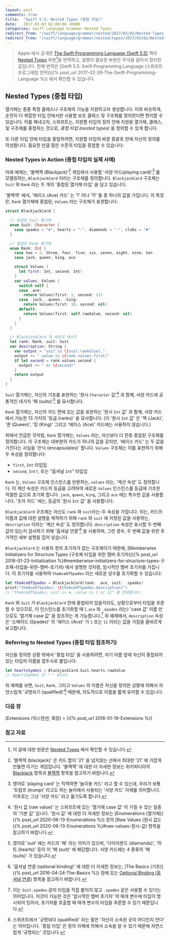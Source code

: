 ```yaml
---
layout: post
comments: true
title:  "Swift 5.5: Nested Types (중첩 타입)"
date:   2017-03-03 02:00:00 +0900
categories: Swift Language Grammar Nested Types
redirect_from: "/swift/language/grammar/nested/2017/03/02/Nested-Types.html"
redirect_from: "/swift/language/grammar/nested/types/2017/03/02/Nested-Types.html"
---
```


> Apple 에서 공개한 [The Swift Programming Language (Swift 5.5)](https://docs.swift.org/swift-book/) 책의 [Nested Types](https://docs.swift.org/swift-book/LanguageGuide/NestedTypes.html) 부분[^Nested-Types]을 번역하고, 설명이 필요한 부분은 주석을 달아서 정리한 글입니다. 전체 번역은 [Swift 5.5: Swift Programming Language (스위프트 프로그래밍 언어)]({% post_url 2017-02-28-The-Swift-Programming-Language %}) 에서 확인할 수 있습니다.

## Nested Types (중첩 타입)

열거체는 종종 특정 클래스나 구조체의 기능을 지원하고자 생성합니다. 이와 비슷하게, 순전히 더 복잡한 타입 안에서만 사용할 보조 클래스 및 구조체를 정의한다면 편리할 수 있습니다. 이를 해내고자, 스위프트는, 지원할 타입의 정의 안에 지원용 열거체, 클래스, 및 구조체를 중첩하는 것으로, _중첩 타입 (nested types)_ 을 정의할 수 있게 합니다.

또 다른 타입 안에 타입을 중첩하려면, 지원할 타입의 바깥 중괄호 안에 자신의 정의를 작성합니다. 필요한 만큼 많은 수준의 타입을 중첩할 수 있습니다:

### Nested Types in Action (중첩 타입의 실제 사례)

아래 예제는, '블랙잭 (Blackjack)'[^blackjack] 게임에서 사용할 '서양 카드(playing card)'[^playing-card] 를 모델링하는, `BlackjackCard` 이라는 구조체를 정의합니다.  `BlackjackCard` 구조체는 `Suit` 와 `Rank` 라는 두 개의 '중첩된 열거체 타입' 을 담고 있습니다.

'블랙잭' 에서, '에이스 (Ace) 카드' 는 '1' 이나 '11' 둘 중 하나의 값을 가집니다. 이 특징은, `Rank` 열거체에 중첩된, `Values` 라는 구조체가 표현합니다:

```swift
struct BlackjackCard {

  // 중첩된 Suit 열거체
  enum Suit: Character {
    case spades = "♠", hearts = "♡", diamonds = "♢", clubs = "♣"
  }

  // 중첩된 Rank 열거체
  enum Rank: Int {
    case two = 2, three, four, five, six, seven, eight, nine, ten
    case jack, queen, king, ace

    struct Values {
      let first: Int, second: Int?
    }
    var values: Values {
      switch self {
      case .ace:
        return Values(first: 1, second: 11)
      case .jack, .queen, .king:
        return Values(first: 10, second: nil)
      default:
        return Values(first: self.rawValue, second: nil)
      }
    }
  }

  // BlackjackCard 의 속성과 메소드
  let rank: Rank, suit: Suit
  var description: String {
    var output = "suit is \(suit.rawValue),"
    output += " value is \(rank.values.first)"
    if let second = rank.values.second {
      output += " or \(second)"
    }
    return output
  }
}
```

`Suit` 열거체는, 자신의 기호를 표현하는 '원시 `Character` 값'[^raw-value] 과 함께, 서양 카드에 공통적인 네가지 '패 (suits)'[^suits] 를 묘사합니다.

`Rank` 열거체는, 자신의 카드 면에 있는 값을 표현하는 '원시 `Int` 값' 과 함께, 서양 카드에서 가능한 13 가지의 '등급 (ranks)' 을 묘사합니다. (이 '원시 `Int` 값' 은 '잭 (Jack)', '퀸 (Queen)', '킹 (King)' 그리고 '에이스 (Ace)' 카드에는 사용하지 않습니다.)

위에서 언급한 것처럼, `Rank` 열거체는, `Values` 라는, 자신보다 더 한층 중첩된 구조체를 정의합니다. 이 구조체는 대부분의 카드가 하나의 값을 갖지만, '에이스 카드' 는 두 값을 가진다는 사실을 '은닉 (encapsulates)' 합니다. `Values` 구조체는 이를 표현하기 위해 두 속성을 정의합니다:

* `first`, `Int` 타입임
* `second`, `Int?`, 또는 “옵셔널 `Int`” 타입임

`Rank` 는, `Values` 구조체 인스턴스를 반환하는, `values` 라는, '계산 속성' 도 정의합니다. 이 계산 속성은 카드의 등급을 고려하여 새로운 `Values` 인스턴스를 등급에 기초한 적절한 값으로 초기화 합니다. `jack`, `queen`, `king`, 그리고 `ace` 에는 특수한 값을 사용합니다. '숫자 카드' 에는, 등급의 '원시 `Int` 값' 을 사용합니다.

`BlackjackCard` 구조체는 자신도 `rank` 와 `suit`라는-두 속성을 가집니다. 이는, 카드의 이름과 값에 대한 설명을 제작하기 위해 `rank` 와 `suit` 에 저장된 값을 사용하는, `description` 이라는 '계산 속성' 도 정의합니다. `description` 속성은 표시할 두 번째 값이 있는지 검사하기 위해 '옵셔널 연결'[^optional-binding] 을 사용하며, 그런 경우, 두 번째 값을 위한 추가적인 세부 설명을 집어 넣습니다.

`BlackjackCard` 는 사용자 정의 초기자가 없는 구조체이기 때문에, [Memberwise Initializers for Structure Types (구조체 타입을 위한 멤버 초기자)]({% post_url 2016-01-23-Initialization %}#memberwise-initializers-for-structure-types-구조체-타입을-위한-멤버-초기자) 에서 설명한 것처럼, 암시적인 멤버 초기자를 가집니다. 이 초기자를 사용하여 `theAceOfSpades` 라는 새로운 상수를 초기화할 수 있습니다:

```swift
let theAceOfSpades = BlackjackCard(rank: .ace, suit: .spades)
print("theAceOfSpades: \(theAceOfSpades.description)")
// "theAceOfSpades: suit is ♠, value is 1 or 11" 를 인쇄합니다.
```

`Rank` 와 `Suit` 가 `BlackjackCard` 안에 중첩되어 있을지라도, 상황으로부터 타입을 추론할 수 있으므로, 이 인스턴스를 초기화할 때 (`.ace` 와 `.spades` 라는) 'case 값' 이름 만으로도 '열거체 case 값' 을 참조하는 게 가능합니다.[^case-name-alone] 위 예제에서, `description` 속성은 '스페이드 (Spades)' 의 '에이스 (Ace)' 가 `1` 또는 `11` 이라는 값을 가짐을 올바르게 보고합니다.

### Referring to Nested Types (중첩 타입 참조하기)

자신을 정의한 상황 밖에서 '중첩 타입' 을 사용하려면, 자기 이름 앞에 자신이 중첩되어 있는 타입의 이름을 접두사로 붙입니다:

```swift
let heartsSymbol = BlackjackCard.Suit.hearts.rawValue
// heartsSymbol 은 "♡" 입니다.
```

위 예제를 보면, `Suit`, `Rank`, 그리고 `Values` 의 이름은 자신을 정의한 상황에 의해서 자연스럽게 '규명되기 (qualified)'[^qualified] 때문에, 의도적으로 이름을 짧게 유지할 수 있습니다.

### 다음 장

[Extensions (익스텐션; 확장) > ]({% post_url 2016-01-19-Extensions %})

### 참고 자료

[^Nested-Types]: 이 글에 대한 원문은 [Nested Types](https://docs.swift.org/swift-book/LanguageGuide/NestedTypes.html) 에서 확인할 수 있습니다.

[^swift-update]: 스위프트 5.3 은 2020-06-22 에 WWDC 20 에 맞춰서 발표 되었다가, 2020-09-16 일에 다시 갱신 되었습니다.

[^blackjack]: '블랙잭 (blackjack)' 은 카드 합이 '21' 을 넘지않는 선에서 최대한 '21' 에 가깝게 만들면 이기는 게임입니다. '블랙잭' 에 대한 더 자세한 정보는 위키피디아의 [Blackjack](https://en.wikipedia.org/wiki/Blackjack) 항목과 [블랙잭](https://ko.wikipedia.org/wiki/블랙잭) 항목을 참고하기 바랍니다.

[^playing-card]: 영어로 'playing card' 는 직역하면 '놀이용 카드' 라고 할 수 있는데, 우리가 보통 '트럼프 (trump)' 라고도 하는 놀이에서 사용되는 '서양 카드' 자체를 의미합니다. 이후로는 그냥 '서양 카드' 라고 옮기도록 합니다.

[^raw-value]: '원시 값 (raw value)' 는 스위프트에 있는 '열거체 case 값' 이 가질 수 있는 일종의 '기본 값' 입니다. '원시 값' 에 대한 더 자세한 정보는 [Enumerations (열거체)]({% post_url 2020-06-13-Enumerations %}) 장의 [Raw Values (원시 값)]({% post_url 2020-06-13-Enumerations %}#raw-values-원시-값) 항목을 참고하기 바랍니다.

[^suits]: 영어로 'suit' 에는 카드의 '패' 라는 의미가 있으며, '다이아몬드 (diamonds)', '하트 (hearts)' 등이 이 '패 (suit)' 에 해당합니다. 서양 카드에는 4 종류의 '패 (suits)' 가 있습니다.

[^optional-binding]: '옵셔널 연결 (optional binding)' 에 대한 더 자세한 정보는, [The Basics (기초)]({% post_url 2016-04-24-The-Basics %}) 장에 있는 [Optional Binding (옵셔널 연결)](#optional-binding-옵셔널-연결) 항목을 참고하기 바랍니다.

[^case-name-alone]: 이는 `Suit.spades` 같이 타입을 직접 붙이지 않고 `.spades` 같은 사용할 수 있다는 의미입니다. 이것이 가능한 것은 '암시적인 멤버 초기자' 의 매개 변수에 타입이 명시되어 있어서, 초기자를 호출할 때 매개 변수의 타입을 추론할 수 있기 때문입니다.

[^qualified]: 스위프트에서 '규명되다 (qualified)' 라는 말은 '자신이 소속된 곳이 어디인지 안다' 는 의미입니다. '중첩 타입' 은 정의 자체에 의해서 소속을 알 수 있기 때문에 자연스럽게 '규명되는' 것입니다.
